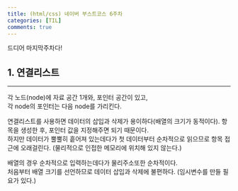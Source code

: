 ```yaml
---
title: (html/css) 네이버 부스트코스 6주차
categories: [TIL]
comments: true
---
```

드디어 마지막주차다!  

## 1. 연결리스트
---
각 노드(node)에 자료 공간 1개와, 포인터 공간이 있고,  
각 node의 포인터는 다음 node를 가리킨다.

연결리스트를 사용하면 데이터의 삽입과 삭제가 용이하다(배열의 크기가 동적이다). 항목을 생성한 후, 포인터 값을 지정해주면 되기 때문이다.  
하지만 데이터가 뿔뿔히 흩어져 있는데다가 첫 데이터부터 순차적으로 읽으므로 항목 접근에 오래걸린다. (물리적으로 인접한 메모리에 위치해 있지 않는다.)  
  
배열의 경우 순차적으로 입력하는데다가 물리주소또한 순차적이다.  
처음부터 배열 크기를 선언하므로 데이터 삽입과 삭제에 불편하다. (임시변수를 만들 필요가 있다.)
